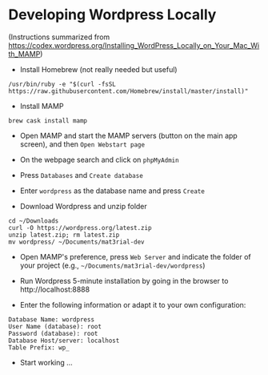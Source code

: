 # Developing Wordpress Locally
(Instructions summarized from https://codex.wordpress.org/Installing_WordPress_Locally_on_Your_Mac_With_MAMP)

- Install Homebrew (not really needed but useful)
```
/usr/bin/ruby -e "$(curl -fsSL https://raw.githubusercontent.com/Homebrew/install/master/install)"
```

- Install MAMP
```
brew cask install mamp
```

- Open MAMP and start the MAMP servers (button on the main app screen), and then ```Open Webstart page```
- On the webpage search and click on ```phpMyAdmin```
- Press ```Databases``` and ```Create database```
- Enter ```wordpress``` as the database name and press ```Create```

- Download Wordpress and unzip folder
```
cd ~/Downloads
curl -O https://wordpress.org/latest.zip
unzip latest.zip; rm latest.zip
mv wordpress/ ~/Documents/mat3rial-dev
```
- Open MAMP's preference, press ```Web Server``` and indicate the folder of your project (e.g., ```~/Documents/mat3rial-dev/wordpress```)

- Run Wordpress 5-minute installation by going in the browser to
http://localhost:8888

- Enter the following information or adapt it to your own configuration:

```
Database Name: wordpress
User Name (database): root
Password (database): root
Database Host/server: localhost
Table Prefix: wp_
```

- Start working ...
